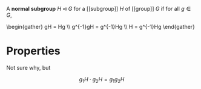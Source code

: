 A **normal subgroup** $H \triangleleft G$ for a [[subgroup]] $H$ of [[group]] $G$ if for all $g \in G$,

\begin{gather}
gH = Hg \\\\
g^{-1}gH = g^{-1}Hg \\\\
H = g^{-1}Hg
\end{gather}

# Properties

Not sure why, but 

$$
g_1 H \cdot g_2 H = g_1 g_2 H
$$